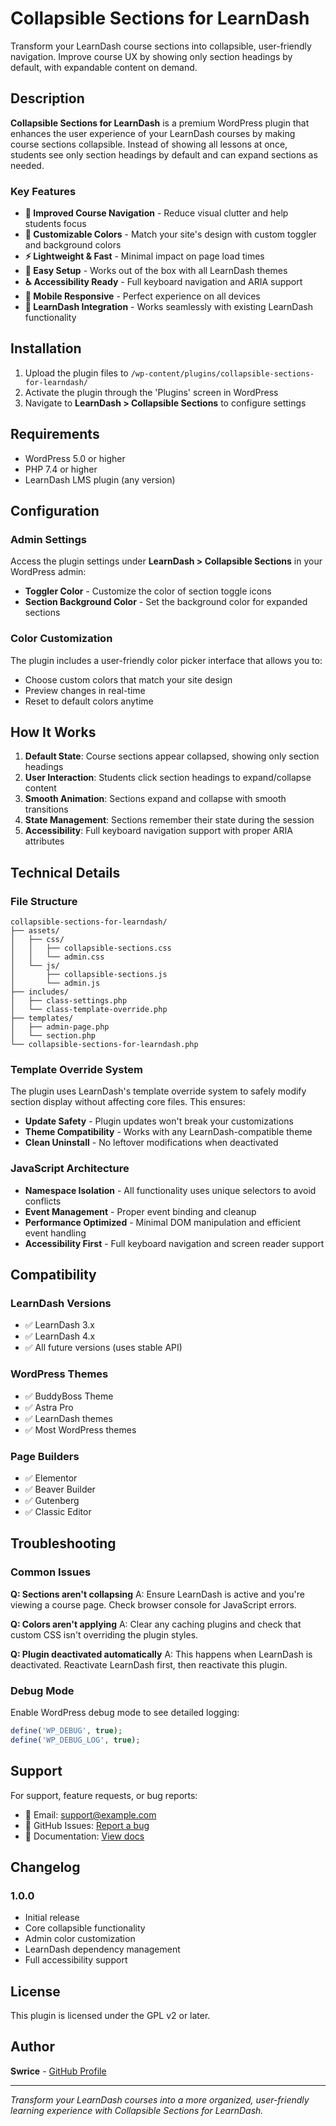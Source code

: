 # Collapsible Sections for LearnDash

Transform your LearnDash course sections into collapsible, user-friendly navigation. Improve course UX by showing only section headings by default, with expandable content on demand.

## Description

**Collapsible Sections for LearnDash** is a premium WordPress plugin that enhances the user experience of your LearnDash courses by making course sections collapsible. Instead of showing all lessons at once, students see only section headings by default and can expand sections as needed.

### Key Features

- **🎯 Improved Course Navigation** - Reduce visual clutter and help students focus
- **🎨 Customizable Colors** - Match your site's design with custom toggler and background colors
- **⚡ Lightweight & Fast** - Minimal impact on page load times
- **🔧 Easy Setup** - Works out of the box with all LearnDash themes
- **♿ Accessibility Ready** - Full keyboard navigation and ARIA support
- **📱 Mobile Responsive** - Perfect experience on all devices
- **🔄 LearnDash Integration** - Works seamlessly with existing LearnDash functionality

## Installation

1. Upload the plugin files to `/wp-content/plugins/collapsible-sections-for-learndash/`
2. Activate the plugin through the 'Plugins' screen in WordPress
3. Navigate to **LearnDash > Collapsible Sections** to configure settings

## Requirements

- WordPress 5.0 or higher
- PHP 7.4 or higher
- LearnDash LMS plugin (any version)

## Configuration

### Admin Settings

Access the plugin settings under **LearnDash > Collapsible Sections** in your WordPress admin:

- **Toggler Color** - Customize the color of section toggle icons
- **Section Background Color** - Set the background color for expanded sections

### Color Customization

The plugin includes a user-friendly color picker interface that allows you to:
- Choose custom colors that match your site design
- Preview changes in real-time
- Reset to default colors anytime

## How It Works

1. **Default State**: Course sections appear collapsed, showing only section headings
2. **User Interaction**: Students click section headings to expand/collapse content
3. **Smooth Animation**: Sections expand and collapse with smooth transitions
4. **State Management**: Sections remember their state during the session
5. **Accessibility**: Full keyboard navigation support with proper ARIA attributes

## Technical Details

### File Structure
```
collapsible-sections-for-learndash/
├── assets/
│   ├── css/
│   │   ├── collapsible-sections.css
│   │   └── admin.css
│   └── js/
│       ├── collapsible-sections.js
│       └── admin.js
├── includes/
│   ├── class-settings.php
│   └── class-template-override.php
├── templates/
│   ├── admin-page.php
│   └── section.php
└── collapsible-sections-for-learndash.php
```

### Template Override System

The plugin uses LearnDash's template override system to safely modify section display without affecting core files. This ensures:
- **Update Safety** - Plugin updates won't break your customizations
- **Theme Compatibility** - Works with any LearnDash-compatible theme
- **Clean Uninstall** - No leftover modifications when deactivated

### JavaScript Architecture

- **Namespace Isolation** - All functionality uses unique selectors to avoid conflicts
- **Event Management** - Proper event binding and cleanup
- **Performance Optimized** - Minimal DOM manipulation and efficient event handling
- **Accessibility First** - Full keyboard navigation and screen reader support

## Compatibility

### LearnDash Versions
- ✅ LearnDash 3.x
- ✅ LearnDash 4.x
- ✅ All future versions (uses stable API)

### WordPress Themes
- ✅ BuddyBoss Theme
- ✅ Astra Pro
- ✅ LearnDash themes
- ✅ Most WordPress themes

### Page Builders
- ✅ Elementor
- ✅ Beaver Builder
- ✅ Gutenberg
- ✅ Classic Editor

## Troubleshooting

### Common Issues

**Q: Sections aren't collapsing**
A: Ensure LearnDash is active and you're viewing a course page. Check browser console for JavaScript errors.

**Q: Colors aren't applying**
A: Clear any caching plugins and check that custom CSS isn't overriding the plugin styles.

**Q: Plugin deactivated automatically**
A: This happens when LearnDash is deactivated. Reactivate LearnDash first, then reactivate this plugin.

### Debug Mode

Enable WordPress debug mode to see detailed logging:
```php
define('WP_DEBUG', true);
define('WP_DEBUG_LOG', true);
```

## Support

For support, feature requests, or bug reports:
- 📧 Email: support@example.com
- 🐛 GitHub Issues: [Report a bug](https://github.com/swrice/collapsible-sections-for-learndash/issues)
- 📖 Documentation: [View docs](https://github.com/swrice/collapsible-sections-for-learndash)

## Changelog

### 1.0.0
- Initial release
- Core collapsible functionality
- Admin color customization
- LearnDash dependency management
- Full accessibility support

## License

This plugin is licensed under the GPL v2 or later.

## Author

**Swrice** - [GitHub Profile](https://github.com/swrice)

---

*Transform your LearnDash courses into a more organized, user-friendly learning experience with Collapsible Sections for LearnDash.*

